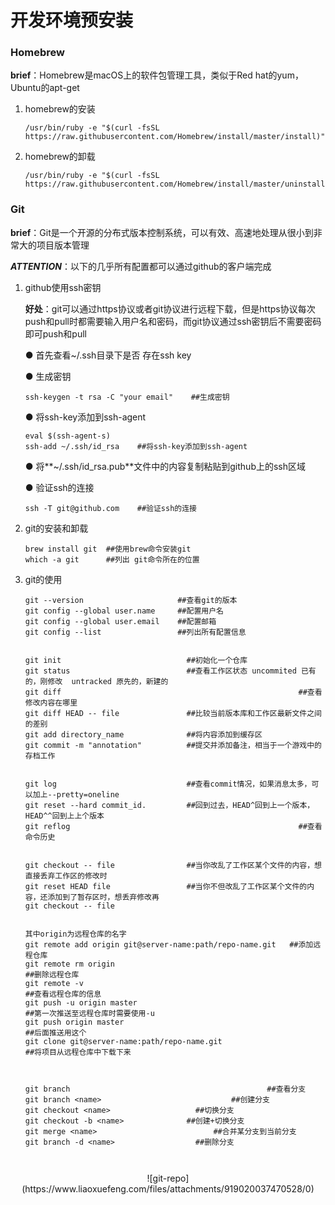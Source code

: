 # 开发环境预安装

### Homebrew

**brief**：Homebrew是macOS上的软件包管理工具，类似于Red hat的yum，Ubuntu的apt-get

1. homebrew的安装

   ```
   /usr/bin/ruby -e "$(curl -fsSL https://raw.githubusercontent.com/Homebrew/install/master/install)"
   ```

2. homebrew的卸载

   ```
   /usr/bin/ruby -e "$(curl -fsSL https://raw.githubusercontent.com/Homebrew/install/master/uninstall)"
   ```



### Git

**brief**：Git是一个开源的分布式版本控制系统，可以有效、高速地处理从很小到非常大的项目版本管理

***ATTENTION***：以下的几乎所有配置都可以通过github的客户端完成

1. github使用ssh密钥

   **好处**：git可以通过https协议或者git协议进行远程下载，但是https协议每次push和pull时都需要输入用户名和密码，而git协议通过ssh密钥后不需要密码即可push和pull

   ● 首先查看~/.ssh目录下是否 存在ssh key

   ● 生成密钥

   ```
   ssh-keygen -t rsa -C "your email"    ##生成密钥
   ```

   ● 将ssh-key添加到ssh-agent

   ```
   eval $(ssh-agent-s)
   ssh-add ~/.ssh/id_rsa    ##将ssh-key添加到ssh-agent
   ```

   ● 将**~/.ssh/id_rsa.pub**文件中的内容复制粘贴到github上的ssh区域

   ● 验证ssh的连接

   ```
   ssh -T git@github.com    ##验证ssh的连接
   ```

2. git的安装和卸载

   ```
   brew install git  ##使用brew命令安装git
   which -a git      ##列出 git命令所在的位置
   ```

3. git的使用

   ```
   git --version                     ##查看git的版本
   git config --global user.name     ##配置用户名
   git config --global user.email    ##配置邮箱
   git config --list                 ##列出所有配置信息
   
   
   git init                            ##初始化一个仓库
   git status                          ##查看工作区状态 uncommited 已有的，刚修改  untracked 原先的，新建的
   git diff														##查看修改内容在哪里 
   git diff HEAD -- file               ##比较当前版本库和工作区最新文件之间的差别
   git add directory_name              ##将内容添加到缓存区  
   git commit -m "annotation"          ##提交并添加备注，相当于一个游戏中的存档工作
   
   
   git log                             ##查看commit情况，如果消息太多，可以加上--pretty=oneline
   git reset --hard commit_id.         ##回到过去，HEAD^回到上一个版本，HEAD^^回到上上个版本
   git reflog													##查看命令历史
   
   
   git checkout -- file                ##当你改乱了工作区某个文件的内容，想直接丢弃工作区的修改时
   git reset HEAD file                 ##当你不但改乱了工作区某个文件的内容，还添加到了暂存区时，想丢弃修改再																                     git checkout -- file
   
   
   其中origin为远程仓库的名字
   git remote add origin git@server-name:path/repo-name.git   ##添加远程仓库 
   git remote rm origin 												  						 ##删除远程仓库
   git remote -v															 								 ##查看远程仓库的信息
   git push -u origin master											 						 ##第一次推送至远程仓库时需要使用-u
   git push origin master																	   ##后面推送用这个
   git clone git@server-name:path/repo-name.git						   ##将项目从远程仓库中下载下来
   
   
   
   git branch											 ##查看分支
   git branch <name>						  	 ##创建分支
   git checkout <name>			         ##切换分支
   git checkout -b <name>		       ##创建+切换分支
   git merge <name>						   	 ##合并某分支到当前分支
   git branch -d <name>				     ##删除分支
   
   
   
   ```



<div align="center">![git-repo](https://www.liaoxuefeng.com/files/attachments/919020037470528/0)